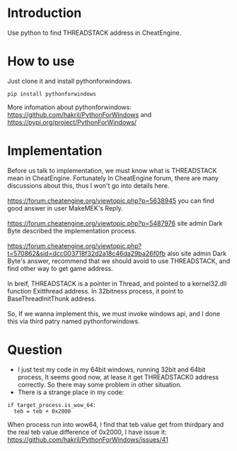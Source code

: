 # Introduction
Use python to find THREADSTACK address in CheatEngine.

# How to use
Just clone it and install pythonforwindows.
```
pip install pythonforwindows
```
More infomation about pythonforwindows: https://github.com/hakril/PythonForWindows and https://pypi.org/project/PythonForWindows/

# Implementation
Before us talk to implementation, we must know what is THREADSTACK mean in CheatEngine. Fortunately In CheatEngine forum, there are many discussions about this, thus I won't go into details here.  
<br>
https://forum.cheatengine.org/viewtopic.php?p=5638945 you can find good answer in user MakeMEK's Reply.  
<br>
https://forum.cheatengine.org/viewtopic.php?p=5487976 site admin Dark Byte described the implementation process.  
<br>
https://forum.cheatengine.org/viewtopic.php?t=570862&sid=dcc003718f32d2a18c46da29ba26f0fb also site admin Dark Byte's answer, recommend that we should avoid to use THREADSTACK, and find other way to get game address.  
<br>
In breif, THREADSTACK is a pointer in Thread, and pointed to a kernel32.dll function Exitthread address. In 32bitness process, it point to BaseThreadInitThunk address.  
<br>
So, If we wanna implement this,  we must invoke windows api, and I done this via third patry named pythonforwindows.

# Question
+ I just test my code in my 64bit windows, running 32bit and 64bit process,  It seems good now, at lease it get THREADSTACK0 address correctly. So there may some problem in other situation.
+ There is a strange place in my code:  
```
if target_process.is_wow_64:
  teb = teb + 0x2000
```
When process run into wow64, I find that teb value get from thirdpary and the real teb value difference of 0x2000, I have issue it: https://github.com/hakril/PythonForWindows/issues/41
